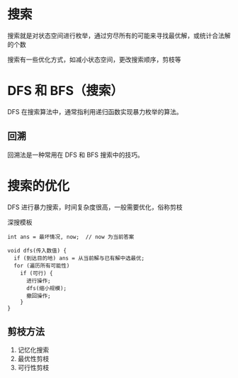 # 搜索

搜索就是对状态空间进行枚举，通过穷尽所有的可能来寻找最优解，或统计合法解的个数

搜索有一些优化方式，如减小状态空间，更改搜索顺序，剪枝等

# DFS 和 BFS（搜索）

DFS 在搜索算法中，通常指利用递归函数实现暴力枚举的算法。


## 回溯

回溯法是一种常用在 DFS 和 BFS 搜索中的技巧。

# 搜索的优化

DFS 进行暴力搜索，时间复杂度很高，一般需要优化，俗称剪枝

深搜模板

```
int ans = 最坏情况, now;  // now 为当前答案

void dfs(传入数值) {
  if (到达目的地) ans = 从当前解与已有解中选最优;
  for (遍历所有可能性)
    if (可行) {
      进行操作;
      dfs(缩小规模);
      撤回操作;
    }
}
```

## 剪枝方法

1. 记忆化搜索
2. 最优性剪枝
3. 可行性剪枝

